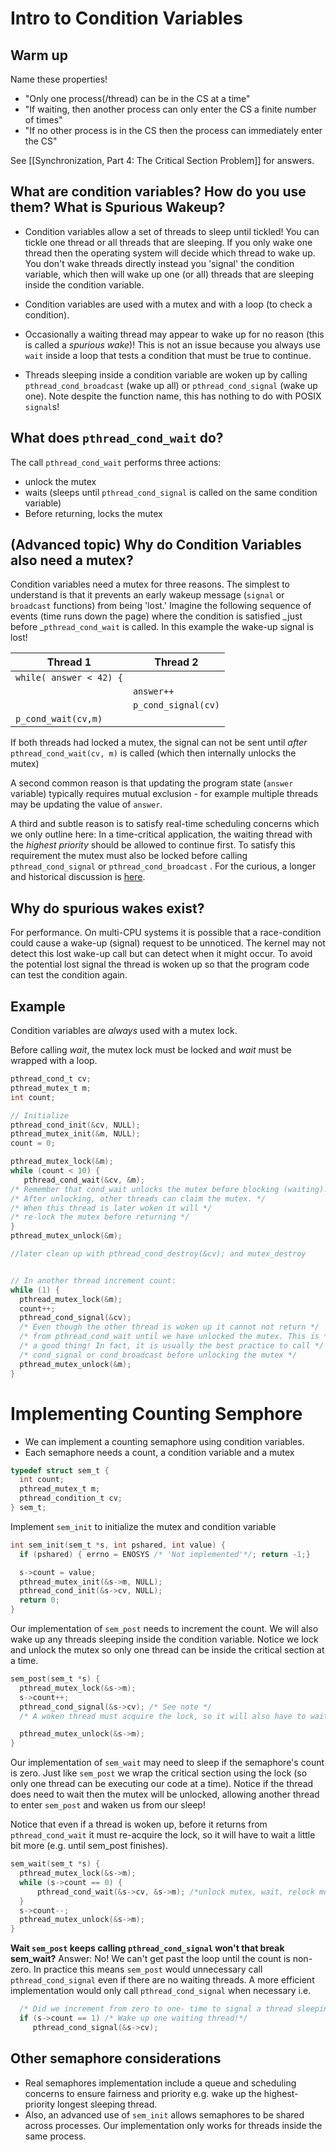 # Intro to Condition Variables

## Warm up
Name these properties!
* "Only one process(/thread) can be in the CS at a time"
* "If waiting, then another process can only enter the CS a finite number of times" 
* "If no other process is in the CS then the process can immediately enter the CS"

See [[Synchronization, Part 4: The Critical Section Problem]] for answers.

## What are condition variables? How do you use them? What is Spurious Wakeup?

* Condition variables allow a set of threads to sleep until tickled! You can tickle one thread or all threads that are sleeping. If you only wake one thread then the operating system will decide which thread to wake up. You don't wake threads directly instead you 'signal' the condition variable, which then will wake up one (or all) threads that are sleeping inside the condition variable.

* Condition variables are used with a mutex and with a loop (to check a condition).

* Occasionally a waiting thread may appear to wake up for no reason (this is called a _spurious wake_)! This is not an issue because you always use `wait` inside a loop that tests a condition that must be true to continue.

* Threads sleeping inside a condition variable are woken up by calling `pthread_cond_broadcast` (wake up all) or `pthread_cond_signal` (wake up one). Note despite the function name, this has nothing to do with POSIX `signal`s!

## What does `pthread_cond_wait` do?
The call `pthread_cond_wait` performs three actions:
* unlock the mutex
* waits (sleeps until `pthread_cond_signal` is called on the same condition variable)
* Before returning, locks the mutex

## (Advanced topic) Why do Condition Variables also need a mutex?
Condition variables need a mutex for three reasons. The simplest to understand is that it prevents an early wakeup message (`signal` or `broadcast` functions) from being 'lost.' Imagine the following sequence of events (time runs down the page) where the condition is satisfied _just before _`pthread_cond_wait` is called. In this example the wake-up signal is lost!

Thread 1                 | Thread 2
-------------------------|---------
`while( answer < 42) {` |
                         | `answer++`
                         | `p_cond_signal(cv)`
`p_cond_wait(cv,m) `     |

If both threads had locked a mutex, the signal can not be sent until _after_ `pthread_cond_wait(cv, m)` is called (which then internally unlocks the mutex)

A second common reason is that updating the program state (`answer` variable) typically requires mutual exclusion - for example multiple threads may be updating the value of `answer`.

A third and subtle reason is to satisfy real-time scheduling concerns which we only outline here: In a time-critical application, the waiting thread with the _highest priority_ should be allowed to continue first. To satisfy this requirement the mutex must also be locked before calling `pthread_cond_signal` or `pthread_cond_broadcast` . For the curious, a longer and historical discussion is [here](https://groups.google.com/forum/?hl=ky#!msg/comp.programming.threads/wEUgPq541v8/ZByyyS8acqMJ).

## Why do spurious wakes exist?
For performance. On multi-CPU systems it is possible that a race-condition could cause a wake-up (signal) request to be unnoticed. The kernel may not detect this lost wake-up call but can detect when it might occur. To avoid the potential lost signal the thread is woken up so that the program code can test the condition again.

## Example
Condition variables are _always_ used with a mutex lock.

Before calling _wait_, the mutex lock must be locked and _wait_ must be wrapped with a loop.
```C
pthread_cond_t cv;
pthread_mutex_t m;
int count;

// Initialize
pthread_cond_init(&cv, NULL);
pthread_mutex_init(&m, NULL);
count = 0;

pthread_mutex_lock(&m);
while (count < 10) {
   pthread_cond_wait(&cv, &m); 
/* Remember that cond_wait unlocks the mutex before blocking (waiting)! */
/* After unlocking, other threads can claim the mutex. */
/* When this thread is later woken it will */
/* re-lock the mutex before returning */
}
pthread_mutex_unlock(&m);

//later clean up with pthread_cond_destroy(&cv); and mutex_destroy 


// In another thread increment count:
while (1) {
  pthread_mutex_lock(&m);
  count++;
  pthread_cond_signal(&cv);
  /* Even though the other thread is woken up it cannot not return */
  /* from pthread_cond_wait until we have unlocked the mutex. This is */
  /* a good thing! In fact, it is usually the best practice to call */
  /* cond_signal or cond_broadcast before unlocking the mutex */
  pthread_mutex_unlock(&m);
}
```
# Implementing Counting Semphore
* We can implement a counting semaphore using condition variables.
* Each semaphore needs a count, a condition variable and a mutex
```C
typedef struct sem_t {
  int count; 
  pthread_mutex_t m;
  pthread_condition_t cv;
} sem_t;
```

Implement `sem_init` to initialize the mutex and condition variable
```C
int sem_init(sem_t *s, int pshared, int value) {
  if (pshared) { errno = ENOSYS /* 'Not implemented'*/; return -1;}

  s->count = value;
  pthread_mutex_init(&s->m, NULL);
  pthread_cond_init(&s->cv, NULL);
  return 0;
}
```

Our implementation of `sem_post` needs to increment the count.
We will also wake up any threads sleeping inside the condition variable.
Notice we lock and unlock the mutex so only one thread can be inside the critical section at a time.
```C
sem_post(sem_t *s) {
  pthread_mutex_lock(&s->m);
  s->count++;
  pthread_cond_signal(&s->cv); /* See note */
  /* A woken thread must acquire the lock, so it will also have to wait until we call unlock*/

  pthread_mutex_unlock(&s->m);
}
```
Our implementation of `sem_wait` may need to sleep if the semaphore's count is zero.
Just like `sem_post` we wrap the critical section using the lock (so only one thread can be executing our code at a time). Notice if the thread does need to wait then the mutex will be unlocked, allowing another thread to enter `sem_post` and waken us from our sleep!

Notice that even if a thread is woken up, before it returns from  `pthread_cond_wait` it must re-acquire the lock, so it will have to wait a little bit more (e.g. until sem_post finishes). 
```C
sem_wait(sem_t *s) {
  pthread_mutex_lock(&s->m);
  while (s->count == 0) {
      pthread_cond_wait(&s->cv, &s->m); /*unlock mutex, wait, relock mutex*/
  }
  s->count--;
  pthread_mutex_unlock(&s->m);
}
```
**Wait `sem_post` keeps calling `pthread_cond_signal` won't that break sem_wait?**
Answer: No! We can't get past the loop until the count is non-zero. In practice this means `sem_post` would unnecessary call `pthread_cond_signal` even if there are no waiting threads. A more efficient implementation would only call `pthread_cond_signal` when necessary i.e.
```C
  /* Did we increment from zero to one- time to signal a thread sleeping inside sem_post */
  if (s->count == 1) /* Wake up one waiting thread!*/
     pthread_cond_signal(&s->cv);
``` 

## Other semaphore considerations
* Real semaphores implementation include a queue and scheduling concerns to ensure fairness and priority e.g. wake up the highest-priority longest sleeping thread.
* Also, an advanced use of `sem_init` allows semaphores to be shared across processes. Our implementation only works for threads inside the same process.

